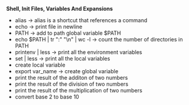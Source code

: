 **Shell, Init Files, Variables And Expansions**
- alias -> alias is a shortcut that references a command
- echo -> print file in newline
- PATH -> add to path global variable $PATH
- echo $PATH | tr ":" "\n" | wc -l -> count the number of directories in PATH
- printenv | less -> print all the environment variables
- set | less -> print all the local variables
- create local variable
- export var_name -> create global variable
- print the result of the additon of two numbers
- print the result of the division of two numbers
- print the result of the multiplication of two numbers
- convert base 2 to base 10
